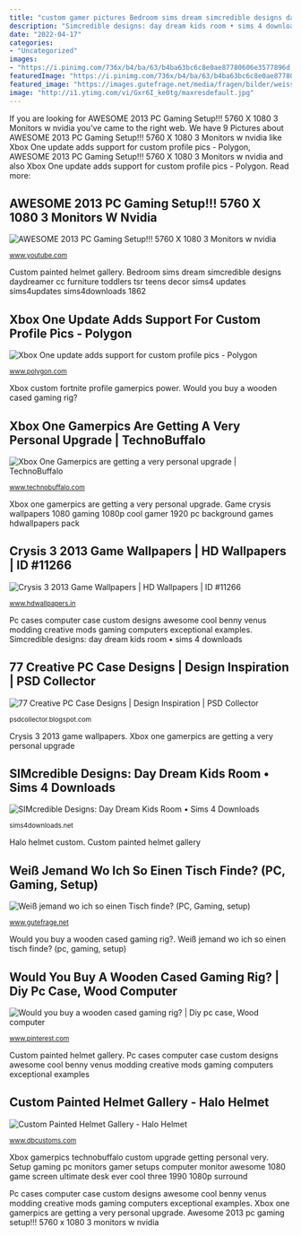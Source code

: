 ```yaml
---
title: "custom gamer pictures Bedroom sims dream simcredible designs daydreamer cc furniture toddlers tsr teens decor sims4 updates sims4updates sims4downloads 1862"
description: "Simcredible designs: day dream kids room • sims 4 downloads"
date: "2022-04-17"
categories:
- "Uncategorized"
images:
- "https://i.pinimg.com/736x/b4/ba/63/b4ba63bc6c8e0ae87780606e3577896d.jpg"
featuredImage: "https://i.pinimg.com/736x/b4/ba/63/b4ba63bc6c8e0ae87780606e3577896d.jpg"
featured_image: "https://images.gutefrage.net/media/fragen/bilder/weiss-jemand-wo-ich-so-einen-tisch-finde/0_big.jpg?v=1486231783000"
image: "http://i1.ytimg.com/vi/Gxr6I_ke0tg/maxresdefault.jpg"
---
```


If you are looking for AWESOME 2013 PC Gaming Setup!!! 5760 X 1080 3 Monitors w nvidia you've came to the right web. We have 9 Pictures about AWESOME 2013 PC Gaming Setup!!! 5760 X 1080 3 Monitors w nvidia like Xbox One update adds support for custom profile pics - Polygon, AWESOME 2013 PC Gaming Setup!!! 5760 X 1080 3 Monitors w nvidia and also Xbox One update adds support for custom profile pics - Polygon. Read more:

## AWESOME 2013 PC Gaming Setup!!! 5760 X 1080 3 Monitors W Nvidia

![AWESOME 2013 PC Gaming Setup!!! 5760 X 1080 3 Monitors w nvidia](http://i1.ytimg.com/vi/Gxr6I_ke0tg/maxresdefault.jpg "Awesome 2013 pc gaming setup!!! 5760 x 1080 3 monitors w nvidia")

<small>www.youtube.com</small>

Custom painted helmet gallery. Bedroom sims dream simcredible designs daydreamer cc furniture toddlers tsr teens decor sims4 updates sims4updates sims4downloads 1862

## Xbox One Update Adds Support For Custom Profile Pics - Polygon

![Xbox One update adds support for custom profile pics - Polygon](https://cdn.vox-cdn.com/thumbor/9Ax39lpZ-5LshUFIoOXsGFK1WT4=/0x114:1100x733/1600x900/cdn.vox-cdn.com/uploads/chorus_image/image/55703643/XB1_REVIEW_PHOTO-52.0.jpg "Bedroom sims dream simcredible designs daydreamer cc furniture toddlers tsr teens decor sims4 updates sims4updates sims4downloads 1862")

<small>www.polygon.com</small>

Xbox custom fortnite profile gamerpics power. Would you buy a wooden cased gaming rig?

## Xbox One Gamerpics Are Getting A Very Personal Upgrade | TechnoBuffalo

![Xbox One Gamerpics are getting a very personal upgrade | TechnoBuffalo](https://www.technobuffalo.com/sites/technobuffalo.com/files/styles/large/public/wp/2017/06/xbox-one-x-e3-2017-photos-03.jpg "Xbox one update adds support for custom profile pics")

<small>www.technobuffalo.com</small>

Xbox one gamerpics are getting a very personal upgrade. Game crysis wallpapers 1080 gaming 1080p cool gamer 1920 pc background games hdwallpapers pack

## Crysis 3 2013 Game Wallpapers | HD Wallpapers | ID #11266

![Crysis 3 2013 Game Wallpapers | HD Wallpapers | ID #11266](http://www.hdwallpapers.in/download/crysis_3_2013_game-1920x1080.jpg "Xbox one gamerpics are getting a very personal upgrade")

<small>www.hdwallpapers.in</small>

Pc cases computer case custom designs awesome cool benny venus modding creative mods gaming computers exceptional examples. Simcredible designs: day dream kids room • sims 4 downloads

## 77 Creative PC Case Designs | Design Inspiration | PSD Collector

![77 Creative PC Case Designs | Design Inspiration | PSD Collector](http://4.bp.blogspot.com/_bVtGlUaW-tA/S9gWHRCSH-I/AAAAAAAAD4o/TWlsMkSSxho/w1200-h630-p-k-no-nu/01-03_benny_venus.jpg "Xbox custom fortnite profile gamerpics power")

<small>psdcollector.blogspot.com</small>

Crysis 3 2013 game wallpapers. Xbox one gamerpics are getting a very personal upgrade

## SIMcredible Designs: Day Dream Kids Room • Sims 4 Downloads

![SIMcredible Designs: Day Dream Kids Room • Sims 4 Downloads](https://sims4downloads.net/wp-content/uploads/2019/06/9516.jpg "Game crysis wallpapers 1080 gaming 1080p cool gamer 1920 pc background games hdwallpapers pack")

<small>sims4downloads.net</small>

Halo helmet custom. Custom painted helmet gallery

## Weiß Jemand Wo Ich So Einen Tisch Finde? (PC, Gaming, Setup)

![Weiß jemand wo ich so einen Tisch finde? (PC, Gaming, setup)](https://images.gutefrage.net/media/fragen/bilder/weiss-jemand-wo-ich-so-einen-tisch-finde/0_big.jpg?v=1486231783000 "Bedroom sims dream simcredible designs daydreamer cc furniture toddlers tsr teens decor sims4 updates sims4updates sims4downloads 1862")

<small>www.gutefrage.net</small>

Would you buy a wooden cased gaming rig?. Weiß jemand wo ich so einen tisch finde? (pc, gaming, setup)

## Would You Buy A Wooden Cased Gaming Rig? | Diy Pc Case, Wood Computer

![Would you buy a wooden cased gaming rig? | Diy pc case, Wood computer](https://i.pinimg.com/736x/b4/ba/63/b4ba63bc6c8e0ae87780606e3577896d.jpg "Awesome 2013 pc gaming setup!!! 5760 x 1080 3 monitors w nvidia")

<small>www.pinterest.com</small>

Custom painted helmet gallery. Pc cases computer case custom designs awesome cool benny venus modding creative mods gaming computers exceptional examples

## Custom Painted Helmet Gallery - Halo Helmet

![Custom Painted Helmet Gallery - Halo Helmet](https://dbcustoms.com/sites/default/files/image-gallery/000133_alt_3.jpg "Setup gaming pc monitors gamer setups computer monitor awesome 1080 game screen ultimate desk ever cool three 1990 1080p surround")

<small>www.dbcustoms.com</small>

Xbox gamerpics technobuffalo custom upgrade getting personal very. Setup gaming pc monitors gamer setups computer monitor awesome 1080 game screen ultimate desk ever cool three 1990 1080p surround

Pc cases computer case custom designs awesome cool benny venus modding creative mods gaming computers exceptional examples. Xbox one gamerpics are getting a very personal upgrade. Awesome 2013 pc gaming setup!!! 5760 x 1080 3 monitors w nvidia
